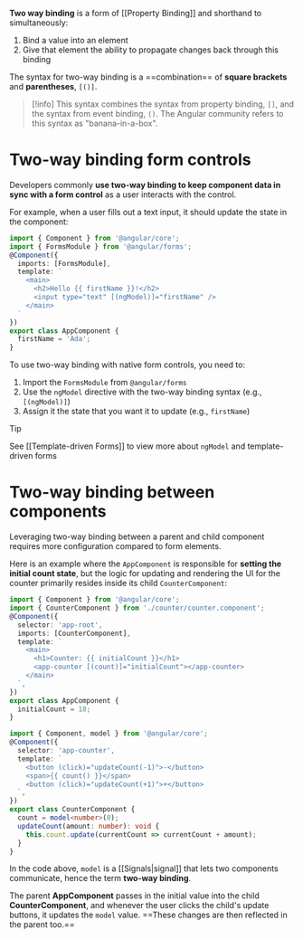 **Two way binding** is a form of [[Property Binding]] and shorthand to simultaneously:

1. Bind a value into an element
2. Give that element the ability to propagate changes back through this binding

The syntax for two-way binding is a ==combination== of **square brackets** and **parentheses**, `[()]`.

>[!info]
> This syntax combines the syntax from property binding, `[]`, and the syntax from event binding, `()`. The Angular community refers to this syntax as "banana-in-a-box".

# Two-way binding form controls

Developers commonly **use two-way binding to keep component data in sync with a form control** as a user interacts with the control. 

For example, when a user fills out a text input, it should update the state in the component:

```ts
import { Component } from '@angular/core';
import { FormsModule } from '@angular/forms';
@Component({
  imports: [FormsModule],
  template: `
    <main>
      <h2>Hello {{ firstName }}!</h2>
      <input type="text" [(ngModel)]="firstName" />
    </main>
  `
})
export class AppComponent {
  firstName = 'Ada';
}
```

To use two-way binding with native form controls, you need to:

1. Import the `FormsModule` from `@angular/forms`
2. Use the `ngModel` directive with the two-way binding syntax (e.g., `[(ngModel)]`)
3. Assign it the state that you want it to update (e.g., `firstName`)

>[!tip]
>See [[Template-driven Forms]] to view more about `ngModel` and template-driven forms

# Two-way binding between components

Leveraging two-way binding between a parent and child component requires more configuration compared to form elements.

Here is an example where the `AppComponent` is responsible for **setting the initial count state**, but the logic for updating and rendering the UI for the counter primarily resides inside its child `CounterComponent`:

```ts title="./app.component.ts"
import { Component } from '@angular/core';
import { CounterComponent } from './counter/counter.component';
@Component({
  selector: 'app-root',
  imports: [CounterComponent],
  template: `
    <main>
      <h1>Counter: {{ initialCount }}</h1>
      <app-counter [(count)]="initialCount"></app-counter>
    </main>
  `,
})
export class AppComponent {
  initialCount = 18;
}
```

```ts title="./counter.component.ts"
import { Component, model } from '@angular/core';
@Component({
  selector: 'app-counter',
  template: `
    <button (click)="updateCount(-1)">-</button>
    <span>{{ count() }}</span>
    <button (click)="updateCount(+1)">+</button>
  `,
})
export class CounterComponent {
  count = model<number>(0);
  updateCount(amount: number): void {
    this.count.update(currentCount => currentCount + amount);
  }
}
```

In the code above, `model` is a [[Signals|signal]] that lets two components communicate, hence the term **two-way binding**.

The parent **AppComponent** passes in the initial value into the child **CounterComponent**, and whenever the user clicks the child's update buttons, it updates the `model` value. ==These changes are then reflected in the parent too.==

